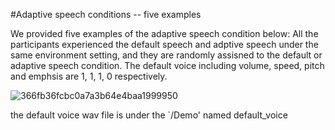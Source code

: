 #Adaptive speech conditions -- five examples

We provided five examples of the adaptive speech condition below:
All the participants experienced the default speech and adptive speech under the same environment setting, and they are randomly assisned to the default or adaptive speech condition.
The default voice including volume, speed, pitch and emphsis are 1, 1, 1, 0 respectively.

![366fb36fcbc0a7a3b64e4baa1999950](https://github.com/qiaoqiao2323/robot-speech-intelligibility/assets/92834285/07936d01-5e6d-4566-8984-70a801b2d155)


the default voice wav file is under the `/Demo' named default_voice
